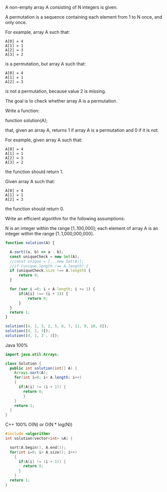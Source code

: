 A non-empty array A consisting of N integers is given.

A permutation is a sequence containing each element from 1 to N once, and only once.

For example, array A such that:

    A[0] = 4
    A[1] = 1
    A[2] = 3
    A[3] = 2
is a permutation, but array A such that:

    A[0] = 4
    A[1] = 1
    A[2] = 3
is not a permutation, because value 2 is missing.

The goal is to check whether array A is a permutation.

Write a function:

function solution(A);

that, given an array A, returns 1 if array A is a permutation and 0 if it is not.

For example, given array A such that:

    A[0] = 4
    A[1] = 1
    A[2] = 3
    A[3] = 2
the function should return 1.

Given array A such that:

    A[0] = 4
    A[1] = 1
    A[2] = 3
the function should return 0.

Write an efficient algorithm for the following assumptions:

N is an integer within the range [1..100,000];
each element of array A is an integer within the range [1..1,000,000,000].


```javascript
function solution(A) {

  A.sort((a, b) => a - b);
  const uniqueCheck = new Set(A);
  //const unique = [...new Set(A)];
  //if (unique.length !== A.length) {
  if (uniqueCheck.size !== A.length) {
      return 0;
  }

  for (var i =0; i < A.length; i += 1) {
      if(A[i] !== (i + 1)) {
          return 0;
      }
  }
  return 1;
}

solution([4, 1, 3, 2, 5, 6, 7, 11, 9, 10, 8]);
solution([4, 1, 3]);
solution([4, 1, 3 , 3]);

```



Java 100%
```Java
import java.util.Arrays;

class Solution {
  public int solution(int[] A) {
    Arrays.sort(A);
    for(int i=0; i< A.length; i++)
    {
      if(A[i] != (i + 1)) {
        return 0;
        }
    }
    return 1;
  }
}
```


C++ 100% O(N) or O(N * log(N))
```C++
#include <algorithm>
int solution(vector<int> &A) {

  sort(A.begin(), A.end());
  for(int i=0; i< A.size(); i++)
    {
      if(A[i] != (i + 1)) {
        return 0;
      }
    }
  return 1;
}
```